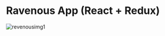# Ravenous App (React + Redux)

![revenousimg1](https://user-images.githubusercontent.com/35189275/165180070-35dcc9d7-e8fd-40f2-8683-fec460d0cef2.png)

